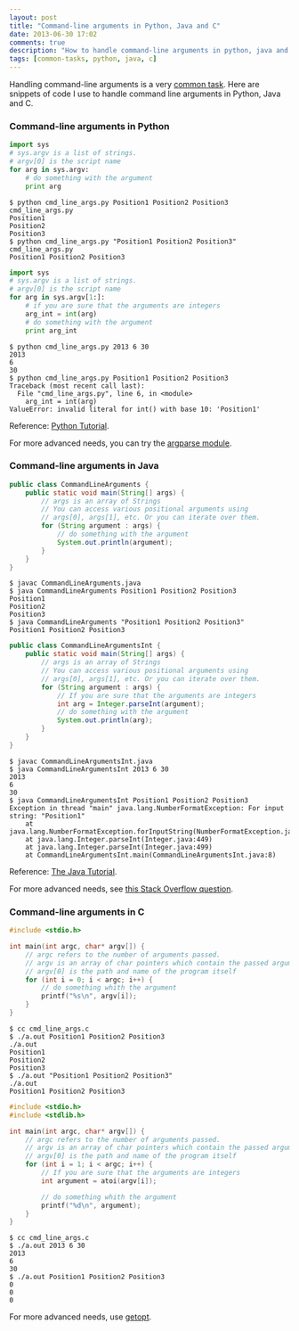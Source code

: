 ```yaml
---
layout: post
title: "Command-line arguments in Python, Java and C"
date: 2013-06-30 17:02
comments: true
description: "How to handle command-line arguments in python, java and c." 
tags: [common-tasks, python, java, c]
---
```


Handling command-line arguments is a very [common task](/categories/common-tasks/). Here are snippets of code I use to handle command line arguments in Python, Java and C.

### Command-line arguments in Python
```python
import sys
# sys.argv is a list of strings.
# argv[0] is the script name
for arg in sys.argv:
    # do something with the argument
    print arg

```

```console
$ python cmd_line_args.py Position1 Position2 Position3
cmd_line_args.py
Position1
Position2
Position3
$ python cmd_line_args.py "Position1 Position2 Position3"
cmd_line_args.py
Position1 Position2 Position3
```

```python
import sys
# sys.argv is a list of strings.
# argv[0] is the script name
for arg in sys.argv[1:]:
    # if you are sure that the arguments are integers
    arg_int = int(arg)
    # do something with the argument
    print arg_int
```

```console
$ python cmd_line_args.py 2013 6 30
2013
6
30
$ python cmd_line_args.py Position1 Position2 Position3
Traceback (most recent call last):
  File "cmd_line_args.py", line 6, in <module>
    arg_int = int(arg)
ValueError: invalid literal for int() with base 10: 'Position1'
```

Reference: [Python Tutorial](http://docs.python.org/2/tutorial/interpreter.html#argument-passing).

For more advanced needs, you can try the [argparse module](http://docs.python.org/2/howto/argparse.html).

### Command-line arguments in Java
```java
public class CommandLineArguments {
    public static void main(String[] args) {
        // args is an array of Strings
        // You can access various positional arguments using
        // args[0], args[1], etc. Or you can iterate over them.
        for (String argument : args) {
            // do something with the argument
            System.out.println(argument);
        }
    }
}
```

```console
$ javac CommandLineArguments.java 
$ java CommandLineArguments Position1 Position2 Position3
Position1
Position2
Position3
$ java CommandLineArguments "Position1 Position2 Position3"
Position1 Position2 Position3
```

```java
public class CommandLineArgumentsInt {
    public static void main(String[] args) {
        // args is an array of Strings
        // You can access various positional arguments using
        // args[0], args[1], etc. Or you can iterate over them.
        for (String argument : args) {
            // If you are sure that the arguments are integers
            int arg = Integer.parseInt(argument);
            // do something with the argument
            System.out.println(arg);
        }
    }
}
```

```console
$ javac CommandLineArgumentsInt.java 
$ java CommandLineArgumentsInt 2013 6 30
2013
6
30
$ java CommandLineArgumentsInt Position1 Position2 Position3
Exception in thread "main" java.lang.NumberFormatException: For input string: "Position1"
	at java.lang.NumberFormatException.forInputString(NumberFormatException.java:48)
	at java.lang.Integer.parseInt(Integer.java:449)
	at java.lang.Integer.parseInt(Integer.java:499)
	at CommandLineArgumentsInt.main(CommandLineArgumentsInt.java:8)
```

Reference: [The Java Tutorial](http://docs.oracle.com/javase/tutorial/essential/environment/cmdLineArgs.html).

For more advanced needs, see [this Stack Overflow question](http://stackoverflow.com/questions/367706/is-there-a-good-command-line-argument-parser-for-java).

### Command-line arguments in C
```c
#include <stdio.h>

int main(int argc, char* argv[]) {
    // argc refers to the number of arguments passed.
    // argv is an array of char pointers which contain the passed arguments.
    // argv[0] is the path and name of the program itself
    for (int i = 0; i < argc; i++) {
        // do something whith the argument
        printf("%s\n", argv[i]);
    }
}
```

```console
$ cc cmd_line_args.c 
$ ./a.out Position1 Position2 Position3
./a.out
Position1
Position2
Position3
$ ./a.out "Position1 Position2 Position3"
./a.out
Position1 Position2 Position3
```

```c
#include <stdio.h>
#include <stdlib.h>

int main(int argc, char* argv[]) {
    // argc refers to the number of arguments passed.
    // argv is an array of char pointers which contain the passed arguments.
    // argv[0] is the path and name of the program itself
    for (int i = 1; i < argc; i++) {
        // If you are sure that the arguments are integers
        int argument = atoi(argv[i]);

        // do something whith the argument
        printf("%d\n", argument);
    }
}
```

```console
$ cc cmd_line_args.c 
$ ./a.out 2013 6 30
2013
6
30
$ ./a.out Position1 Position2 Position3
0
0
0
```

For more advanced needs, use [getopt](http://www.gnu.org/software/libc/manual/html_node/Getopt.html).
